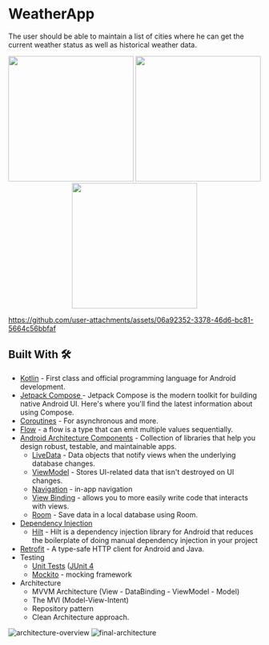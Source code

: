 # WeatherApp
 The user should be able to maintain a list of cities where he can get the current weather status as well as historical weather data.

<div align="center">
  <img src="https://user-images.githubusercontent.com/7644709/174151039-bd74559a-54c1-44bb-9d1e-551c70be0f4a.png" width="250px" /> 
  <img src="https://user-images.githubusercontent.com/7644709/174151044-ca0c7dfb-ef5a-4117-a051-c6efd569cd5f.png" width="250px" /> 
  <img src="https://user-images.githubusercontent.com/7644709/174151054-3978c622-4f68-446c-aeb5-bb984113f9c6.png" width="250px" />  
</div>

https://github.com/user-attachments/assets/06a92352-3378-46d6-bc81-5664c56bbfaf



## Built With 🛠
- [Kotlin](https://kotlinlang.org/) - First class and official programming language for Android development.
- [Jetpack Compose ](https://developer.android.com/develop/ui/compose/documentation) - Jetpack Compose is the modern toolkit for building native Android UI. Here's where you'll find the latest information about using Compose.
- [Coroutines](https://kotlinlang.org/docs/reference/coroutines-overview.html) - For asynchronous and more.
- [Flow](https://kotlinlang.org/docs/flow.html) -  a flow is a type that can emit multiple values sequentially.
- [Android Architecture Components](https://developer.android.com/topic/libraries/architecture) - Collection of libraries that help you design robust, testable, and maintainable apps.
  - [LiveData](https://developer.android.com/topic/libraries/architecture/livedata) - Data objects that notify views when the underlying database changes.
  - [ViewModel](https://developer.android.com/topic/libraries/architecture/viewmodel) - Stores UI-related data that isn't destroyed on UI changes.
  - [Navigation](https://developer.android.com/topic/libraries/architecture/navigation/) - in-app navigation
  - [View Binding](https://developer.android.com/topic/libraries/view-binding) - allows you to more easily write code that interacts with views.
  - [Room](https://developer.android.com/training/data-storage/room) - Save data in a local database using Room.
- [Dependency Injection](https://developer.android.com/training/dependency-injection)
  - [Hilt](https://developer.android.com/training/dependency-injection/hilt-android) - Hilt is a dependency injection library for Android that reduces        the boilerplate of doing manual dependency injection in your project
- [Retrofit](https://square.github.io/retrofit/) - A type-safe HTTP client for Android and Java.
- Testing
  - [Unit Tests](https://en.wikipedia.org/wiki/Unit_testing) ([JUnit 4](https://junit.org/junit4/)
  - [Mockito](https://site.mockito.org/) - mocking framework
- Architecture
  - MVVM Architecture (View - DataBinding - ViewModel - Model)
  - The MVI (Model-View-Intent)
  - Repository pattern
  - Clean Architecture approach.

![architecture-overview](https://user-images.githubusercontent.com/7644709/174149866-27ad6cf5-2b56-4087-9b38-d54c12fa7ef8.png)
![final-architecture](https://user-images.githubusercontent.com/7644709/94259993-b2691b80-ff2f-11ea-8bff-cc4ed3c8b6d9.png)
